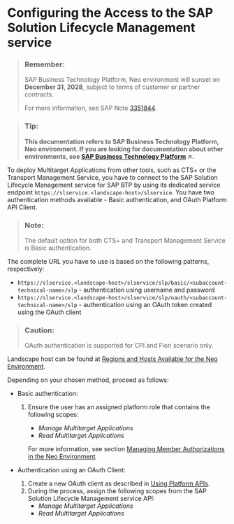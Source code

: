 <!-- loiob15a6c5c6c97475f8297f83f83dd4e31 -->

# Configuring the Access to the SAP Solution Lifecycle Management service

> ### Remember:  
> SAP Business Technology Platform, Neo environment will sunset on **December 31, 2028**, subject to terms of customer or partner contracts.
> 
> For more information, see SAP Note [3351844](https://me.sap.com/notes/3351844).

> ### Tip:  
> **This documentation refers to SAP Business Technology Platform, Neo environment. If you are looking for documentation about other environments, see [SAP Business Technology Platform](https://help.sap.com/viewer/65de2977205c403bbc107264b8eccf4b/Cloud/en-US/6a2c1ab5a31b4ed9a2ce17a5329e1dd8.html "SAP Business Technology Platform (SAP BTP) is an integrated offering comprised of four technology portfolios: database and data management, application development and integration, analytics, and intelligent technologies. The platform offers users the ability to turn data into business value, compose end-to-end business processes, and build and extend SAP applications quickly.") :arrow_upper_right:.**

To deploy Multitarget Applications from other tools, such as CTS+ or the Transport Management Service, you have to connect to the SAP Solution Lifecycle Management service for SAP BTP by using its dedicated service endpoint `https://slservice.<landscape-host>/slservice`. You have two authentication methods available - Basic authentication, and OAuth Platform API Client.

> ### Note:  
> The default option for both CTS+ and Transport Management Service is Basic authentication.

The complete URL you have to use is based on the following patterns, respectively:

-   `https://slservice.<landscape-host>/slservice/slp/basic/<subaccount-technical-name>/slp` - authentication using username and password
-   `https://slservice.<landscape-host>/slservice/slp/oauth/<subaccount-technical-name>/slp` - authentication using an OAuth token created using the OAuth client

> ### Caution:  
> OAuth authentication is supported for CPI and Fiori scenario only.

Landscape host can be found at [Regions and Hosts Available for the Neo Environment](../10-concepts-neo/regions-and-hosts-available-for-the-neo-environment-d722f7c.md).

Depending on your chosen method, proceed as follows:

-   Basic authentication:
    1.  Ensure the user has an assigned platform role that contains the following scopes:

        -   *Manage Multitarget Applications*
        -   *Read Multitarget Applications*

        For more information, see section [Managing Member Authorizations in the Neo Environment](../50-administration-and-ops-neo/managing-member-authorizations-in-the-neo-environment-a1ab5c4.md)


-   Authentication using an OAuth Client:
    1.  Create a new OAuth client as described in [Using Platform APIs](using-platform-apis-392af9d.md).
    2.  During the process, assign the following scopes from the SAP Solution Lifecycle Management service API:
        -   *Manage Multitarget Applications*
        -   *Read Multitarget Applications* 



